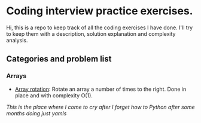 # Coding interview practice exercises.

Hi, this is a repo to keep track of all the coding exercises I have done. I'll try to keep them with a description, solution explanation and complexity analysis.

## Categories and problem list

### Arrays

- [Array rotation](arrays/array-rotation.py): Rotate an array a number of times to the right. Done in place and with complexity O(1).

_This is the place where I come to cry after I forget how to Python after some months doing just yamls_
